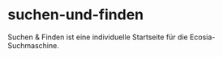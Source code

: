 # suchen-und-finden
Suchen &amp; Finden ist eine individuelle Startseite für die Ecosia-Suchmaschine.
